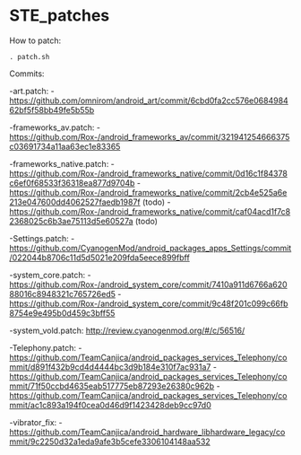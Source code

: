 STE_patches
===========

How to patch:

    . patch.sh
    


Commits:

-art.patch: 
    -https://github.com/omnirom/android_art/commit/6cbd0fa2cc576e068498462bf5f58bb49fe5b55b

-frameworks_av.patch: 
    -https://github.com/Rox-/android_frameworks_av/commit/321941254666375c03691734a11aa63ec1e83365

-frameworks_native.patch: 
    -https://github.com/Rox-/android_frameworks_native/commit/0d16c1f84378c6ef0f68533f36318ea877d9704b
    -https://github.com/Rox-/android_frameworks_native/commit/2cb4e525a6e213e047600dd4062527faedb1987f (todo)
    -https://github.com/Rox-/android_frameworks_native/commit/caf04acd1f7c82368025c6b3ae75113d5e60527a (todo)

-Settings.patch: 
    -https://github.com/CyanogenMod/android_packages_apps_Settings/commit/022044b8706c11d5d5021e209fda5eece899fbff

-system_core.patch:
    -https://github.com/Rox-/android_system_core/commit/7410a911d6766a62088016c8948321c765726ed5
    -https://github.com/Rox-/android_system_core/commit/9c48f201c099c66fb8754e9e495b0d459c3bff55
    
-system_vold.patch: http://review.cyanogenmod.org/#/c/56516/

-Telephony.patch: 
    -https://github.com/TeamCanjica/android_packages_services_Telephony/commit/d891f432b9cd4d4444bc3d9b184e310f7ac931a7
    -https://github.com/TeamCanjica/android_packages_services_Telephony/commit/71f50ccbd4635eab517775eb87293e26380c962b
    -https://github.com/TeamCanjica/android_packages_services_Telephony/commit/ac1c893a194f0cea0d46d9f1423428deb9cc97d0
    
-vibrator_fix: 
    -https://github.com/TeamCanjica/android_hardware_libhardware_legacy/commit/9c2250d32a1eda9afe3b5cefe3306104148aa532

